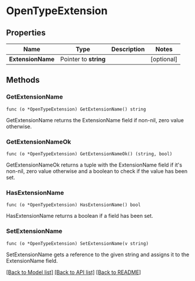 # OpenTypeExtension

## Properties

Name | Type | Description | Notes
------------ | ------------- | ------------- | -------------
**ExtensionName** | Pointer to **string** |  | [optional] 

## Methods

### GetExtensionName

`func (o *OpenTypeExtension) GetExtensionName() string`

GetExtensionName returns the ExtensionName field if non-nil, zero value otherwise.

### GetExtensionNameOk

`func (o *OpenTypeExtension) GetExtensionNameOk() (string, bool)`

GetExtensionNameOk returns a tuple with the ExtensionName field if it's non-nil, zero value otherwise
and a boolean to check if the value has been set.

### HasExtensionName

`func (o *OpenTypeExtension) HasExtensionName() bool`

HasExtensionName returns a boolean if a field has been set.

### SetExtensionName

`func (o *OpenTypeExtension) SetExtensionName(v string)`

SetExtensionName gets a reference to the given string and assigns it to the ExtensionName field.


[[Back to Model list]](../README.md#documentation-for-models) [[Back to API list]](../README.md#documentation-for-api-endpoints) [[Back to README]](../README.md)


